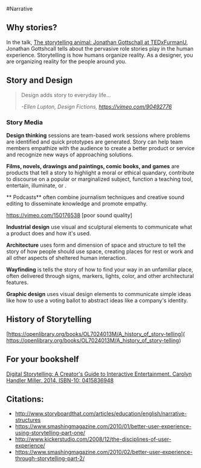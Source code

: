 #Narrative

## Why stories?
In the talk, [The storytelling animal: Jonathan Gottschall at TEDxFurmanU](https://www.youtube.com/watch?v=Vhd0XdedLpY), Jonathan Gottshcall tells about the pervasive role stories play in the human experience. Storytelling is how humans organize reality. As a designer, you are organizing reality for the people around you.

## Story and Design

>Design adds story to everyday life...
>
>*-Ellen Lupton, Design Fictions, https://vimeo.com/90492776*


### Story Media

**Design thinking** sessions are team-based work sessions where problems are identified and quick prototypes are generated. Story can help team members empathize with the audience to create a better product or service and recognize new ways of approaching solutions.

**Films, novels, drawings and paintings, comic books, and games** are products that tell a story to highlight a moral or ethical quandary, contribute to discourse on a popular or marginalized subject, function a teaching tool, entertain, illuminate, or . 

** Podcasts** often combine journalism techniques and creative sound editing to disseminate knowledge and promote empathy.

https://vimeo.com/150176538 [poor sound quality]

**Industrial design** use visual and sculptural elements to communicate what a product does and how it's used.

**Architecture** uses form and dimension of space and structure to tell the story of how people should use space, creating places for rest or work and all other aspects of sheltered human interaction.

**Wayfinding** is tells the story of how to find your way in an unfamiliar place, often delivered through signs, markers, lights, color, and other architectural features.

**Graphic design** uses visual design elements to communicate simple ideas like how to use a voting ballot to abstract ideas like a company's identity. 


## History of Storytelling
[https://openlibrary.org/books/OL7024013M/A_history_of_story-telling]( https://openlibrary.org/books/OL7024013M/A_history_of_story-telling)



## For your bookshelf
[Digital Storytelling: A Creator's Guide to Interactive Entertainment. Carolyn Handler Miller. 2014. ISBN-10: 0415836948](http://www.amazon.com/Digital-Storytelling-creators-interactive-entertainment/dp/0415836948)


## Citations:
- http://www.storyboardthat.com/articles/education/english/narrative-structures
- https://www.smashingmagazine.com/2010/01/better-user-experience-using-storytelling-part-one/
- http://www.kickerstudio.com/2008/12/the-disciplines-of-user-experience/
- https://www.smashingmagazine.com/2010/02/better-user-experience-through-storytelling-part-2/